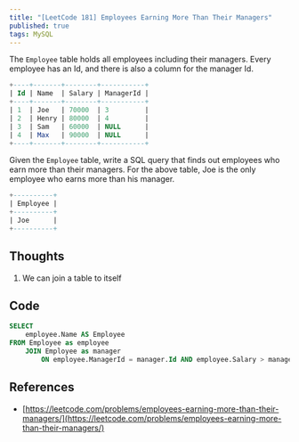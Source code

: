 ```yaml
---
title: "[LeetCode 181] Employees Earning More Than Their Managers"
published: true
tags: MySQL
---
```


The `Employee` table holds all employees including their managers. Every employee has an Id, and there is also a column for the manager Id.

```SQL
+----+-------+--------+-----------+
| Id | Name  | Salary | ManagerId |
+----+-------+--------+-----------+
| 1  | Joe   | 70000  | 3         |
| 2  | Henry | 80000  | 4         |
| 3  | Sam   | 60000  | NULL      |
| 4  | Max   | 90000  | NULL      |
+----+-------+--------+-----------+
```

Given the `Employee` table, write a SQL query that finds out employees who earn more than their managers. For the above table, Joe is the only employee who earns more than his manager.

```SQL
+----------+
| Employee |
+----------+
| Joe      |
+----------+
```

## Thoughts

1. We can join a table to itself

## Code

```SQL
SELECT 
    employee.Name AS Employee 
FROM Employee as employee 
    JOIN Employee as manager 
        ON employee.ManagerId = manager.Id AND employee.Salary > manager.Salary;
```

## References

- [https://leetcode.com/problems/employees-earning-more-than-their-managers/](https://leetcode.com/problems/employees-earning-more-than-their-managers/)
